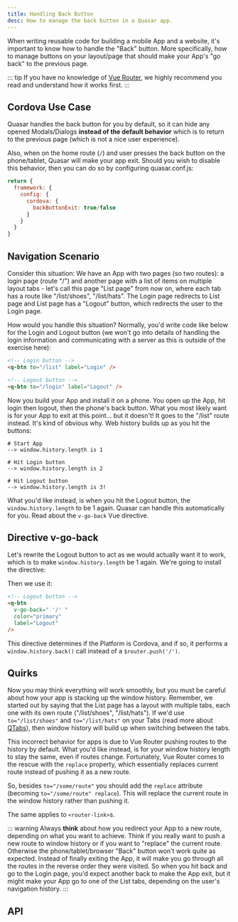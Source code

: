 ```yaml
---
title: Handling Back Button
desc: How to manage the back button in a Quasar app.
---
```

When writing reusable code for building a mobile App and a website, it's important to know how to handle the "Back" button. More specifically, how to manage buttons on your layout/page that should make your App's "go back" to the previous page.

::: tip
If you have no knowledge of [Vue Router](http://router.vuejs.org/), we highly recommend you read and understand how it works first.
:::

## Cordova Use Case
Quasar handles the back button for you by default, so it can hide any opened Modals/Dialogs **instead of the default behavior** which is to return to the previous page (which is not a nice user experience).

Also, when on the home route (`/`) and user presses the back button on the phone/tablet, Quasar will make your app exit. Should you wish to disable this behavior, then you can do so by configuring quasar.conf.js:

```js
return {
  framework: {
    config: {
      cordova: {
        backButtonExit: true/false
      }
    }
  }
}
```

## Navigation Scenario
Consider this situation: We have an App with two pages (so two routes): a login page (route "/") and another page with a list of items on multiple layout tabs - let's call this page "List page" from now on, where each tab has a route like "/list/shoes", "/list/hats". The Login page redirects to List page and List page has a "Logout" button, which redirects the user to the Login page.

How would you handle this situation? Normally, you'd write code like below for the Login and Logout button (we won't go into details of handling the login information and communicating with a server as this is outside of the exercise here):

``` html
<!-- Login button -->
<q-btn to="/list" label="Login" />

<!-- Logout button -->
<q-btn to="/login" label="Logout" />
```

Now you build your App and install it on a phone. You open up the App, hit login then logout, then the phone's back button. What you most likely want is for your App to exit at this point... but it doesn't! It goes to the "/list" route instead. It's kind of obvious why. Web history builds up as you hit the buttons:
```
# Start App
--> window.history.length is 1

# Hit Login button
--> window.history.length is 2

# Hit Logout button
--> window.history.length is 3!
```

What you'd like instead, is when you hit the Logout button, the `window.history.length` to be 1 again. Quasar can handle this automatically for you. Read about the `v-go-back` Vue directive.

## Directive v-go-back
Let's rewrite the Logout button to act as we would actually want it to work, which is to make `window.history.length` be 1 again. We're going to install the directive:

<doc-installation directives="GoBack" />

Then we use it:
``` html
<!-- Logout button -->
<q-btn
  v-go-back=" '/' "
  color="primary"
  label="Logout"
/>
```

This directive determines if the Platform is Cordova, and if so, it performs a `window.history.back()` call instead of a `$router.push('/')`.

## Quirks
Now you may think everything will work smoothly, but you must be careful about how your app is stacking up the window history. Remember, we started out by saying that the List page has a layout with multiple tabs, each one with its own route ("/list/shoes", "/list/hats"). If we'd use `to="/list/shoes"` and `to="/list/hats"` on your Tabs (read more about [QTabs](/vue-components/tabs)), then window history will build up when switching between the tabs.

This incorrect behavior for apps is due to Vue Router pushing routes to the history by default. What you'd like instead, is for your window history length to stay the same, even if routes change. Fortunately, Vue Router comes to the rescue with the `replace` property, which essentially replaces current route instead of pushing it as a new route.

So, besides `to="/some/route"` you should add the `replace` attribute (becoming `to="/some/route" replace`). This will replace the current route in the window history rather than pushing it.

The same applies to `<router-link>`s.

::: warning
Always **think** about how you redirect your App to a new route, depending on what you want to achieve. Think if you really want to push a new route to window history or if you want to "replace" the current route. Otherwise the phone/tablet/browser "Back" button won't work quite as expected. Instead of finally exiting the App, it will make you go through all the routes in the reverse order they were visited. So when you hit back and go to the Login page, you'd expect another back to make the App exit, but it might make your App go to one of the List tabs, depending on the user's navigation history.
:::

## API

<doc-api file="GoBack" />
